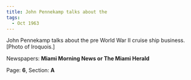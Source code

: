 ```yaml
---  
title: John Pennekamp talks about the  
tags:  
  - Oct 1963  
---  
```

  
John Pennekamp talks about the pre World War II cruise ship business. [Photo of Iroquois.]  
  
Newspapers: **Miami Morning News or The Miami Herald**  
  
Page: **6**, Section: **A** 

